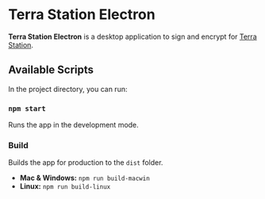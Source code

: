 # Terra Station Electron

**Terra Station Electron** is a desktop application to sign and encrypt for [Terra Station](https://github.com/terra-money/station).


## Available Scripts

In the project directory, you can run:

### `npm start`

Runs the app in the development mode.

### Build
Builds the app for production to the `dist` folder.

* **Mac & Windows:** `npm run build-macwin`
* **Linux:** `npm run build-linux`

